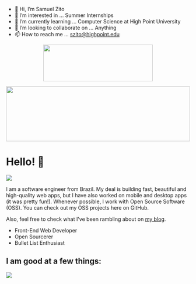 - 👋 Hi, I’m Samuel Zito
- 👀 I’m interested in ... Summer Internships 
- 🌱 I’m currently learning ... Computer Science at High Point University
- 💞️ I’m looking to collaborate on ... Anything
- 📫 How to reach me ... szito@highpoint.edu 

<p align="center">
  <img src="https://github.com/BakedZito/BakedZito/blob/main/index.html" width="300" height="100">
</p>	
<img src="https://github.com/BakedZito/BakedZito/blob/main/style.css" width="100%" height="150">

# Hello! 👋️
![](https://komarev.com/ghpvc/?username=matfantinel&color=0ca4a5)

I am a software engineer from Brazil. My deal is building fast, beautiful and high-quality web apps, but I have also worked on mobile and desktop apps (it was pretty fun!). Whenever possible, I work with Open Source Software (OSS). You can check out my OSS projects here on GitHub.

Also, feel free to check what I've been rambling about on <a href="https://fantinel.dev" target="_blank">my blog</a>.

<ul>
<li>Front-End Web Developer</li>
<li>Open Sourcerer</li>
<li>Bullet List Enthusiast</li>
</ul>

## I am good at a few things:

<img src="https://raw.githubusercontent.com/matfantinel/matfantinel/master/tags.svg" width="auto" height="auto">
